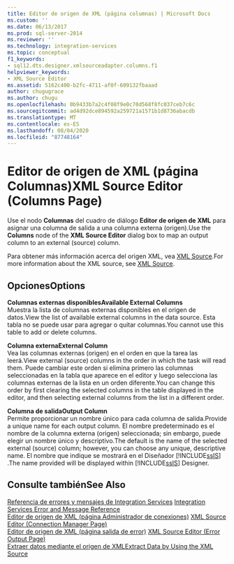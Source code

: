```yaml
---
title: Editor de origen de XML (página columnas) | Microsoft Docs
ms.custom: ''
ms.date: 06/13/2017
ms.prod: sql-server-2014
ms.reviewer: ''
ms.technology: integration-services
ms.topic: conceptual
f1_keywords:
- sql12.dts.designer.xmlsourceadapter.columns.f1
helpviewer_keywords:
- XML Source Editor
ms.assetid: 5162c400-b2fc-4711-af0f-609132fbaaad
author: chugugrace
ms.author: chugu
ms.openlocfilehash: 0b9433b7a2c4f08f9e0c70d568f8fc037ceb7c6c
ms.sourcegitcommit: ad4d92dce894592a259721a1571b1d8736abacdb
ms.translationtype: MT
ms.contentlocale: es-ES
ms.lasthandoff: 08/04/2020
ms.locfileid: "87748164"
---
```

# <a name="xml-source-editor-columns-page"></a><span data-ttu-id="b2543-102">Editor de origen de XML (página Columnas)</span><span class="sxs-lookup"><span data-stu-id="b2543-102">XML Source Editor (Columns Page)</span></span>
  <span data-ttu-id="b2543-103">Use el nodo **Columnas** del cuadro de diálogo **Editor de origen de XML** para asignar una columna de salida a una columna externa (origen).</span><span class="sxs-lookup"><span data-stu-id="b2543-103">Use the **Columns** node of the **XML Source Editor** dialog box to map an output column to an external (source) column.</span></span>  
  
 <span data-ttu-id="b2543-104">Para obtener más información acerca del origen XML, vea [XML Source](data-flow/xml-source.md).</span><span class="sxs-lookup"><span data-stu-id="b2543-104">For more information about the XML source, see [XML Source](data-flow/xml-source.md).</span></span>  
  
## <a name="options"></a><span data-ttu-id="b2543-105">Opciones</span><span class="sxs-lookup"><span data-stu-id="b2543-105">Options</span></span>  
 <span data-ttu-id="b2543-106">**Columnas externas disponibles**</span><span class="sxs-lookup"><span data-stu-id="b2543-106">**Available External Columns**</span></span>  
 <span data-ttu-id="b2543-107">Muestra la lista de columnas externas disponibles en el origen de datos.</span><span class="sxs-lookup"><span data-stu-id="b2543-107">View the list of available external columns in the data source.</span></span> <span data-ttu-id="b2543-108">Esta tabla no se puede usar para agregar o quitar columnas.</span><span class="sxs-lookup"><span data-stu-id="b2543-108">You cannot use this table to add or delete columns.</span></span>  
  
 <span data-ttu-id="b2543-109">**Columna externa**</span><span class="sxs-lookup"><span data-stu-id="b2543-109">**External Column**</span></span>  
 <span data-ttu-id="b2543-110">Vea las columnas externas (origen) en el orden en que la tarea las leerá.</span><span class="sxs-lookup"><span data-stu-id="b2543-110">View external (source) columns in the order in which the task will read them.</span></span> <span data-ttu-id="b2543-111">Puede cambiar este orden si elimina primero las columnas seleccionadas en la tabla que aparece en el editor y luego selecciona las columnas externas de la lista en un orden diferente.</span><span class="sxs-lookup"><span data-stu-id="b2543-111">You can change this order by first clearing the selected columns in the table displayed in the editor, and then selecting external columns from the list in a different order.</span></span>  
  
 <span data-ttu-id="b2543-112">**Columna de salida**</span><span class="sxs-lookup"><span data-stu-id="b2543-112">**Output Column**</span></span>  
 <span data-ttu-id="b2543-113">Permite proporcionar un nombre único para cada columna de salida.</span><span class="sxs-lookup"><span data-stu-id="b2543-113">Provide a unique name for each output column.</span></span> <span data-ttu-id="b2543-114">El nombre predeterminado es el nombre de la columna externa (origen) seleccionada; sin embargo, puede elegir un nombre único y descriptivo.</span><span class="sxs-lookup"><span data-stu-id="b2543-114">The default is the name of the selected external (source) column; however, you can choose any unique, descriptive name.</span></span> <span data-ttu-id="b2543-115">El nombre que indique se mostrará en el Diseñador [!INCLUDE[ssIS](../includes/ssis-md.md)] .</span><span class="sxs-lookup"><span data-stu-id="b2543-115">The name provided will be displayed within [!INCLUDE[ssIS](../includes/ssis-md.md)] Designer.</span></span>  
  
## <a name="see-also"></a><span data-ttu-id="b2543-116">Consulte también</span><span class="sxs-lookup"><span data-stu-id="b2543-116">See Also</span></span>  
 <span data-ttu-id="b2543-117">[Referencia de errores y mensajes de Integration Services](../../2014/integration-services/integration-services-error-and-message-reference.md) </span><span class="sxs-lookup"><span data-stu-id="b2543-117">[Integration Services Error and Message Reference](../../2014/integration-services/integration-services-error-and-message-reference.md) </span></span>  
 <span data-ttu-id="b2543-118">[Editor de origen de XML &#40;página Administrador de conexiones&#41;](../../2014/integration-services/xml-source-editor-connection-manager-page.md) </span><span class="sxs-lookup"><span data-stu-id="b2543-118">[XML Source Editor &#40;Connection Manager Page&#41;](../../2014/integration-services/xml-source-editor-connection-manager-page.md) </span></span>  
 <span data-ttu-id="b2543-119">[Editor de origen de XML &#40;página salida de error&#41;](../../2014/integration-services/xml-source-editor-error-output-page.md) </span><span class="sxs-lookup"><span data-stu-id="b2543-119">[XML Source Editor &#40;Error Output Page&#41;](../../2014/integration-services/xml-source-editor-error-output-page.md) </span></span>  
 [<span data-ttu-id="b2543-120">Extraer datos mediante el origen de XML</span><span class="sxs-lookup"><span data-stu-id="b2543-120">Extract Data by Using the XML Source</span></span>](data-flow/extract-data-by-using-the-xml-source.md)  
  
  
